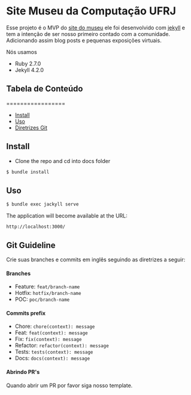 # Site Museu da Computação UFRJ 

Esse projeto é o MVP do [site do museu](https://museucomputacao.github.io) ele foi desenvolvido com [jekyll](https://jekyllrb.com/) e tem a intenção de ser nosso primeiro contado com a comunidade. Adicionando assim blog posts e pequenas exposições virtuais. 

Nós usamos

+ Ruby 2.7.0
+ Jekyll 4.2.0

## Tabela de Conteúdo
=================

  * [Install](#install)
  * [Uso](#uso)
  * [Diretrizes Git](#git-guideline)

## Install

+ Clone the repo and cd into docs folder

``` bash
$ bundle install
```

## Uso

```bash 
$ bundle exec jackyll serve
```

The application will become available at the URL:

```
http://localhost:3000/
```


## Git Guideline
Crie suas branches e commits em inglês seguindo as diretrizes a seguir: 

#### Branches
- Feature:  `feat/branch-name`
- Hotfix: `hotfix/branch-name`
- POC: `poc/branch-name`

#### Commits prefix
- Chore: `chore(context): message`
- Feat: `feat(context): message`
- Fix: `fix(context): message`
- Refactor: `refactor(context): message`
- Tests: `tests(context): message`
- Docs: `docs(context): message`

#### Abrindo PR's 

Quando abrir um PR por favor siga nosso template. 

